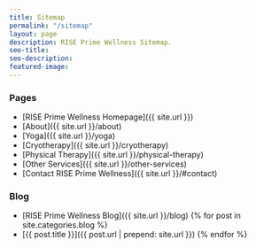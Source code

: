```yaml
---
title: Sitemap
permalink: "/sitemap"
layout: page
description: RISE Prime Wellness Sitemap.
seo-title: 
seo-description: 
featured-image: 
---
```


### Pages

- [RISE Prime Wellness Homepage]({{ site.url }})
- [About]({{ site.url }}/about)
- [Yoga]({{ site.url }}/yoga)
- [Cryotherapy]({{ site.url }}/cryotherapy)
- [Physical Therapy]({{ site.url }}/physical-therapy)
- [Other Services]({{ site.url }}/other-services)
- [Contact RISE Prime Wellness]({{ site.url }}/#contact)

### Blog

- [RISE Prime Wellness Blog]({{ site.url }}/blog)
{% for post in site.categories.blog %}
- [{{ post.title }}]({{ post.url | prepend: site.url }})
{% endfor %}
